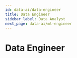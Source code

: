 ```yaml
---
id: data-ai/data-engineer
title: Data Engineer
sidebar_label: Data Analyst
next_page: data-ai/ml-engineer
---
```


# Data Engineer